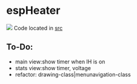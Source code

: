 # espHeater

![](https://img.shields.io/badge/++-informational?style=flat&logo=C&logoColor=white&color=informational) Code located in [src](src)

## To-Do:

- main view:show timer when IH is on
- stats view:show timer, voltage
- refactor: drawing-class|menunavigation-class
